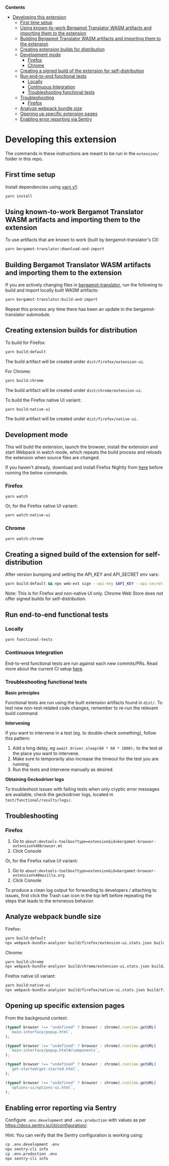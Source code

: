 <!-- START doctoc generated TOC please keep comment here to allow auto update -->
<!-- DON'T EDIT THIS SECTION, INSTEAD RE-RUN doctoc TO UPDATE -->

**Contents**

- [Developing this extension](#developing-this-extension)
  - [First time setup](#first-time-setup)
  - [Using known-to-work Bergamot Translator WASM artifacts and importing them to the extension](#using-known-to-work-bergamot-translator-wasm-artifacts-and-importing-them-to-the-extension)
  - [Building Bergamot Translator WASM artifacts and importing them to the extension](#building-bergamot-translator-wasm-artifacts-and-importing-them-to-the-extension)
  - [Creating extension builds for distribution](#creating-extension-builds-for-distribution)
  - [Development mode](#development-mode)
    - [Firefox](#firefox)
    - [Chrome](#chrome)
  - [Creating a signed build of the extension for self-distribution](#creating-a-signed-build-of-the-extension-for-self-distribution)
  - [Run end-to-end functional tests](#run-end-to-end-functional-tests)
    - [Locally](#locally)
    - [Continuous Integration](#continuous-integration)
    - [Troubleshooting functional tests](#troubleshooting-functional-tests)
  - [Troubleshooting](#troubleshooting)
    - [Firefox](#firefox-1)
  - [Analyze webpack bundle size](#analyze-webpack-bundle-size)
  - [Opening up specific extension pages](#opening-up-specific-extension-pages)
  - [Enabling error reporting via Sentry](#enabling-error-reporting-via-sentry)

<!-- END doctoc generated TOC please keep comment here to allow auto update -->

# Developing this extension

The commands in these instructions are meant to be run in the `extension/` folder in this repo.

## First time setup

Install dependencies using [yarn v1](https://classic.yarnpkg.com/en/docs/install/):

```bash
yarn install
```

## Using known-to-work Bergamot Translator WASM artifacts and importing them to the extension

To use artifacts that are known to work (built by bergamot-translator's CI):

```bash
yarn bergamot-translator:download-and-import
```

## Building Bergamot Translator WASM artifacts and importing them to the extension

If you are actively changing files in [bergamot-translator](../bergamot-translator/README.md), run the following to build and import locally built WASM artifacts:

```bash
yarn bergamot-translator:build-and-import
```

Repeat this process any time there has been an update in the bergamot-translator submodule.

## Creating extension builds for distribution

To build for Firefox:

```bash
yarn build:default
```

The build artifact will be created under `dist/firefox/extension-ui`.

For Chrome:

```bash
yarn build:chrome
```

The build artifact will be created under `dist/chrome/extension-ui`.

To build the Firefox native UI variant:

```bash
yarn build:native-ui
```

The build artifact will be created under `dist/firefox/native-ui`.

## Development mode

This will build the extension, launch the browser, install the extension and start Webpack in watch mode, which repeats the build process and reloads the extension when source files are changed.

If you haven't already, download and install Firefox Nightly from [here](https://www.mozilla.org/en-US/firefox/channel/desktop/) before running the below commands.

### Firefox

```bash
yarn watch
```

Or, for the Firefox native UI variant:

```bash
yarn watch:native-ui
```

### Chrome

```bash
yarn watch:chrome
```

## Creating a signed build of the extension for self-distribution

After version bumping and setting the API_KEY and API_SECRET env vars:

```bash
yarn build:default && npx web-ext sign --api-key $API_KEY --api-secret $API_SECRET
```

Note: This is for Firefox and non-native UI only. Chrome Web Store does not offer signed builds for self-distribution.

## Run end-to-end functional tests

### Locally

```bash
yarn functional-tests
```

### Continuous Integration

End-to-end functional tests are run against each new commits/PRs. Read more about the current CI setup [here](./CI.md).

### Troubleshooting functional tests

**Basic principles**

Functional tests are run using the built extension artifacts found in `dist/`. To test new non-test-related code changes, remember to re-run the relevant build command.

**Intervening**

If you want to intervene in a test (eg. to double-check something), follow this pattern:

1. Add a long delay, eg `await driver.sleep(60 * 60 * 1000);` to the test at the place you want to intervene.
2. Make sure to temporarily also increase the timeout for the test you are running.
3. Run the tests and intervene manually as desired.

**Obtaining Geckodriver logs**

To troubleshoot issues with failing tests when only cryptic error messages are available, check the geckodriver logs, located in `test/functional/results/logs/`.

## Troubleshooting

### Firefox

1. Go to `about:devtools-toolbox?type=extension&id=bergamot-browser-extension%40browser.mt`
2. Click Console

Or, for the Firefox native UI variant:

1. Go to `about:devtools-toolbox?type=extension&id=bergamot-browser-extension%40mozilla.org`
2. Click Console

To produce a clean log output for forwarding to developers / attaching to issues, first click the Trash can icon in the top left before repeating the steps that leads to the erroneous behavior.

## Analyze webpack bundle size

Firefox:

```bash
yarn build:default
npx webpack-bundle-analyzer build/firefox/extension-ui.stats.json build/firefox/extension-ui
```

Chrome:

```bash
yarn build:chrome
npx webpack-bundle-analyzer build/chrome/extension-ui.stats.json build/chrome/extension-ui
```

Firefox native UI variant:

```bash
yarn build:native-ui
npx webpack-bundle-analyzer build/firefox/native-ui.stats.json build/firefox/native-ui
```

## Opening up specific extension pages

From the background context:

```javascript
(typeof browser !== "undefined" ? browser : chrome).runtime.getURL(
  `main-interface/popup.html`,
);
```

```javascript
(typeof browser !== "undefined" ? browser : chrome).runtime.getURL(
  `main-interface/popup.html#/components`,
);
```

```javascript
(typeof browser !== "undefined" ? browser : chrome).runtime.getURL(
  `get-started/get-started.html`,
);
```

```javascript
(typeof browser !== "undefined" ? browser : chrome).runtime.getURL(
  `options-ui/options-ui.html`,
);
```

## Enabling error reporting via Sentry

Configure `.env.development` and `.env.production` with values as per https://docs.sentry.io/cli/configuration/.

Hint: You can verify that the Sentry configuration is working using:

```bash
cp .env.development .env
npx sentry-cli info
cp .env.production .env
npx sentry-cli info
```
